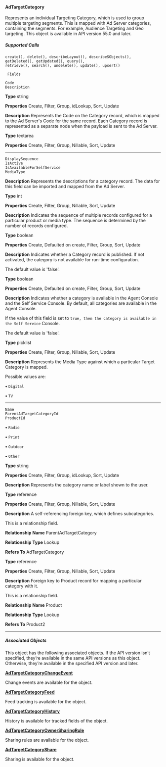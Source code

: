 #### AdTargetCategory

Represents an individual Targeting Category, which is used to group multiple targeting segments. This is mapped with Ad Server
categories, containing the segments. For example, Audience Targeting and Geo targeting. This object is available in API version 55.0 and
later.

##### Supported Calls
```
create(), delete(), describeLayout(), describeSObjects(), getDeleted(), getUpdated(), query(),
retrieve(), search(), undelete(), update(), upsert()

 Fields

```
```
Code
Description

```

**Type**
string

**Properties**
Create, Filter, Group, idLookup, Sort, Update

**Description**
Represents the Code on the Category record, which is mapped to the Ad Server's Code for
the same record. Each Category record is represented as a separate node when the payload
is sent to the Ad Server.

**Type**
textarea

**Properties**
Create, Filter, Group, Nillable, Sort, Update


-----

```
DisplaySequence
IsActive
IsAvailableForSelfService
MediaType

```

**Description**
Represents the descriptions for a category record. The data for this field can be imported
and mapped from the Ad Server.

**Type**
int

**Properties**
Create, Filter, Group, Nillable, Sort, Update

**Description**
Indicates the sequence of multiple records configured for a particular product or media type.
The sequence is determined by the number of records configured.

**Type**
boolean

**Properties**
Create, Defaulted on create, Filter, Group, Sort, Update

**Description**
Indicates whether a Category record is published. If not activated, the category is not available
for run-time configuration.

The default value is 'false'.

**Type**
boolean

**Properties**
Create, Defaulted on create, Filter, Group, Sort, Update

**Description**
Indicates whether a category is available in the Agent Console and the Self Service Console.
By default, all categories are available in the Agent Console.

If the value of this field is set to `true, then the category is available in the Self Service`
Console.

The default value is 'false'.

**Type**
picklist

**Properties**
Create, Filter, Group, Nillable, Sort, Update

**Description**
Represents the Media Type against which a particular Target Category is mapped.

Possible values are:

**•** `Digital`

**•** `TV`


-----

```
Name
ParentAdTargetCategoryId
ProductId

```


**•** `Radio`

**•** `Print`

**•** `Outdoor`

**•** `Other`

**Type**
string

**Properties**
Create, Filter, Group, idLookup, Sort, Update

**Description**
Represents the category name or label shown to the user.

**Type**
reference

**Properties**
Create, Filter, Group, Nillable, Sort, Update

**Description**
A self-referencing foreign key, which defines subcategories.

This is a relationship field.

**Relationship Name**
ParentAdTargetCategory

**Relationship Type**
Lookup

**Refers To**
AdTargetCategory

**Type**
reference

**Properties**
Create, Filter, Group, Nillable, Sort, Update

**Description**
Foreign key to Product record for mapping a particular category with it.

This is a relationship field.

**Relationship Name**
Product

**Relationship Type**
Lookup

**Refers To**
Product2


-----

##### Associated Objects

This object has the following associated objects. If the API version isn’t specified, they’re available in the same API versions as this object.
Otherwise, they’re available in the specified API version and later.

**[AdTargetCategoryChangeEvent](https://developer.salesforce.com/docs/atlas.en-us.254.0.object_reference.meta/object_reference/sforce_api_associated_objects_change_event.htm)**

Change events are available for the object.

**[AdTargetCategoryFeed](https://developer.salesforce.com/docs/atlas.en-us.254.0.object_reference.meta/object_reference/sforce_api_associated_objects_feed.htm)**

Feed tracking is available for the object.

**[AdTargetCategoryHistory](https://developer.salesforce.com/docs/atlas.en-us.254.0.industries_reference.meta/industries_reference/sforce_api_associated_objects_history.htm)**

History is available for tracked fields of the object.

**[AdTargetCategoryOwnerSharingRule](https://developer.salesforce.com/docs/atlas.en-us.254.0.industries_reference.meta/industries_reference/sforce_api_associated_objects_ownersharingrule.htm)**

Sharing rules are available for the object.

**[AdTargetCategoryShare](https://developer.salesforce.com/docs/atlas.en-us.254.0.industries_reference.meta/industries_reference/sforce_api_associated_objects_share.htm)**

Sharing is available for the object.
